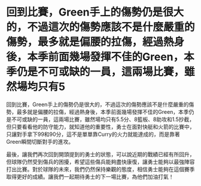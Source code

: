 #  回到比賽，Green手上的傷勢仍是很大的，不過這次的傷勢應該不是什麼嚴重的傷勢，最多就是偏腰的拉傷，經過熱身後，本季前面幾場發揮不佳的Green，本季仍是不可或缺的一員，這兩場比賽，雖然場均只有5 
  回到比賽，Green手上的傷勢仍是很大的，不過這次的傷勢應該不是什麼嚴重的傷勢，最多就是偏腰的拉傷，經過熱身後，本季前面幾場發揮不佳的Green，本季仍是不可或缺的一員，這兩場比賽，雖然場均只有5.5分、8籃板、8助攻和1.5抄截，但只要看看他的防守能力，就知道他的重要性，勇士在面對快艇和火箭的比賽中，只讓對手拿下99和90分，這不是單單靠Curry的火力就能達成的，而是靠著Green瞬間切斷對手的進攻。

 最後，讓我們再次回到開頭提到的勇士的狀態，可以說近期的戰績已經有所回升，但球隊仍然受到傷兵的困擾，希望這些傷兵能夠盡快康復，讓勇士能夠以最強陣容打出比賽。對於球隊的未來，我們仍然保持樂觀的態度，相信勇士能夠在這個賽季取得更好的成績。讓我們一起期待勇士的下一場比賽，為他們加油打氣！